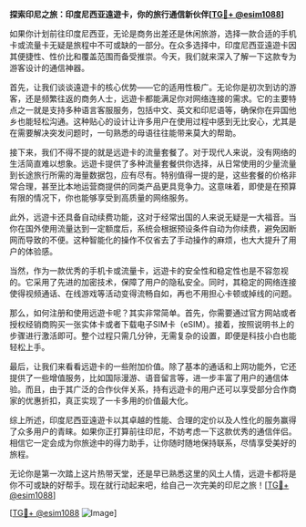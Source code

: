 **探索印尼之旅：印度尼西亚遠遊卡，你的旅行通信新伙伴[[TG💪+ @esim1088](https://t.me/s/esim1088)]**

如果你计划前往印度尼西亚，无论是商务出差还是休闲旅游，选择一款合适的手机卡或流量卡无疑是旅程中不可或缺的一部分。在众多选择中，印度尼西亚遠遊卡因其便捷性、性价比和覆盖范围而备受推崇。今天，我们就来深入了解一下这款专为游客设计的通信神器。

首先，让我们谈谈遠遊卡的核心优势——它的适用性极广。无论你是初次到访的游客，还是频繁往返的商务人士，远遊卡都能满足你对网络连接的需求。它的主要特点之一就是支持多种语言客服服务，包括中文、英文和印尼语等，确保你在异国他乡也能轻松沟通。这种贴心的设计让许多用户在使用过程中感到无比安心，尤其是在需要解决突发问题时，一句熟悉的母语往往能带来莫大的帮助。

接下来，我们不得不提的就是远遊卡的流量套餐了。对于现代人来说，没有网络的生活简直难以想象。远遊卡提供了多种流量套餐供你选择，从日常使用的少量流量到长途旅行所需的海量数据包，应有尽有。特别值得一提的是，这些套餐的价格非常合理，甚至比本地运营商提供的同类产品更具竞争力。这意味着，即使是在预算有限的情况下，你也能够享受到高质量的网络服务。

此外，远遊卡还具备自动续费功能，这对于经常出国的人来说无疑是一大福音。当你在国外使用流量达到一定额度后，系统会根据预设条件自动为你续费，避免因断网而导致的不便。这种智能化的操作不仅省去了手动操作的麻烦，也大大提升了用户的体验感。

当然，作为一款优秀的手机卡或流量卡，远遊卡的安全性和稳定性也是不容忽视的。它采用了先进的加密技术，保障了用户的隐私安全。同时，其稳定的网络连接使得视频通话、在线游戏等活动变得流畅自如，再也不用担心卡顿或掉线的问题。

那么，如何注册和使用远遊卡呢？其实非常简单。首先，你需要通过官方网站或者授权经销商购买一张实体卡或者下载电子SIM卡（eSIM）。接着，按照说明书上的步骤进行激活即可。整个过程只需几分钟，无需复杂的设置，即便是科技小白也能轻松上手。

最后，让我们来看看远遊卡的一些附加价值。除了基本的通话和上网功能外，它还提供了一些增值服务，比如国际漫游、语音留言等，进一步丰富了用户的通信体验。而且，由于其广泛的合作伙伴关系，持有远遊卡的用户还可以享受部分合作商家的优惠折扣，真正实现了一卡多用的价值最大化。

综上所述，印度尼西亚遠遊卡以其卓越的性能、合理的定价以及人性化的服务赢得了众多用户的青睐。如果你正打算前往印尼，不妨考虑一下这款优秀的通信伴侣。相信它一定会成为你旅途中的得力助手，让你随时随地保持联系，尽情享受美好的旅程。

无论你是第一次踏上这片热带天堂，还是早已熟悉这里的风土人情，远遊卡都将是你不可或缺的好帮手。现在就行动起来吧，给自己一次完美的印尼之旅！[[TG💪+ @esim1088](https://t.me/s/esim1088)]

[[TG💪+ @esim1088](https://t.me/s/esim1088) ![Image](https://i.postimg.cc/4NQfJmqS/Snipaste-2025-05-13-00-14-12.png)]